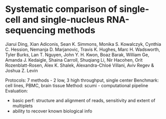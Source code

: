 # Systematic comparison of single-cell and single-nucleus RNA-sequencing methods
Jiarui Ding, Xian Adiconis, Sean K. Simmons, Monika S. Kowalczyk, Cynthia C. Hession, Nemanja D. Marjanovic, Travis K. Hughes, Marc H. Wadsworth, Tyler Burks, Lan T. Nguyen, John Y. H. Kwon, Boaz Barak, William Ge, Amanda J. Kedaigle, Shaina Carroll, Shuqiang Li, Nir Hacohen, Orit Rozenblatt-Rosen, Alex K. Shalek, Alexandra-Chloé Villani, Aviv Regev & Joshua Z. Levin

Protocols: 7 methods - 2 low, 3 high throughput, single center
Benchmark: cell lines, PBMC, brain tissue
Method: scumi - computational pipeline
Evaluation: 
- basic perf: structure and alignment of reads, sensitivity and extent of multiplets
- ability to recover known biological info



